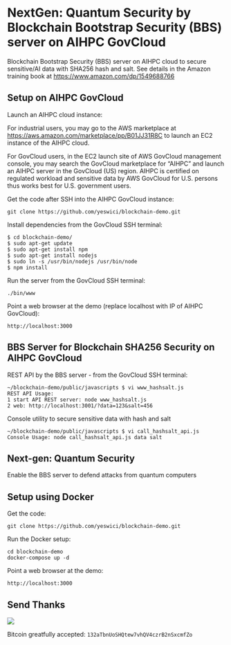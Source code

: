 # NextGen: Quantum Security by Blockchain Bootstrap Security (BBS) server on AIHPC GovCloud
Blockchain Bootstrap Security (BBS) server on AIHPC cloud to secure sensitive/AI data with SHA256 hash and salt. See details in the Amazon training book at https://www.amazon.com/dp/1549688766

## Setup on AIHPC GovCloud
Launch an AIHPC cloud instance:

For industrial users, you may go to the AWS marketplace at https://aws.amazon.com/marketplace/pp/B01JJ31R8C to launch an EC2 instance of the AIHPC cloud.
 
For GovCloud users, in the EC2 launch site of AWS GovCloud management console, you may search the GovCloud marketplace for “AIHPC” and launch an AIHPC server in the GovCloud (US) region. AIHPC is certified on regulated workload and sensitive data by AWS GovCloud for U.S. persons thus works best for U.S. government users.

Get the code after SSH into the AIHPC GovCloud instance:

```
git clone https://github.com/yeswici/blockchain-demo.git
```

Install dependencies from the GovCloud SSH terminal:

```
$ cd blockchain-demo/
$ sudo apt-get update
$ sudo apt-get install npm 
$ sudo apt-get install nodejs
$ sudo ln -s /usr/bin/nodejs /usr/bin/node
$ npm install
```
Run the server from the GovCloud SSH terminal:

```
./bin/www
```

Point a web browser at the demo (replace localhost with IP of AIHPC GovCloud):

```
http://localhost:3000
```

## BBS Server for Blockchain SHA256 Security on AIHPC GovCloud

REST API by the BBS server - from the GovCloud SSH terminal:
```
~/blockchain-demo/public/javascripts $ vi www_hashsalt.js
REST API Usage: 
1 start API REST server: node www_hashsalt.js
2 web: http://localhost:3001/?data=123&salt=456
```

Console utility to secure sensitive data with hash and salt
```
~/blockchain-demo/public/javascripts $ vi call_hashsalt_api.js
Console Usage: node call_hashsalt_api.js data salt
```

## Next-gen: Quantum Security 
Enable the BBS server to defend attacks from quantum computers

## Setup using Docker

Get the code:

```
git clone https://github.com/yeswici/blockchain-demo.git
```

Run the Docker setup:

```
cd blockchain-demo
docker-compose up -d
```

Point a web browser at the demo:

```
http://localhost:3000
```
## Send Thanks

![](public/images/qr.png)

Bitcoin greatfully accepted: `132aTbnUoSHQtew7vhQV4czrB2nSxcmfZo`

